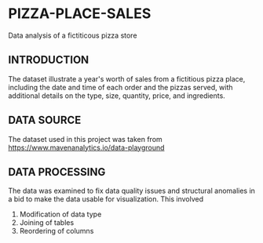 # PIZZA-PLACE-SALES
Data analysis of a fictiticous pizza store
## INTRODUCTION
The dataset illustrate a year's worth of sales from a fictitious pizza place, including the date and time of each order and the pizzas served, with additional details on the type, size, quantity, price, and ingredients.
## DATA SOURCE
The dataset used in this project was taken from https://www.mavenanalytics.io/data-playground
## DATA PROCESSING
The data was examined to fix data quality issues and structural anomalies in a bid to make the data usable for visualization. This involved 
1.	Modification of data type
2.	Joining of tables
3.	Reordering of columns

